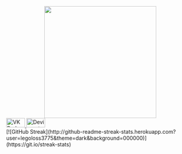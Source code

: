 <div id="header" align="center">
  <img src="https://media.tenor.com/tkqIs1ZR58YAAAAC/kirby-i-forgot.gif" width="300"/>
</div>
<div id="badges">
  <a href="https://vk.com/timur_sulemanov">
    <img src="https://upload.wikimedia.org/wikipedia/commons/thumb/f/f3/VK_Compact_Logo_%282021-present%29.svg/1024px-VK_Compact_Logo_%282021-present%29.svg.png" alt="VK Badge" width="50" height="25"/>
  </a>
  <a href="https://www.deviantart.com/alaethir">
    <img src="https://upload.wikimedia.org/wikipedia/commons/9/9b/DeviantArt_Logo.png" alt="Devianart Badge" width="50" height="25"/>
  </a>
</div>
[![GitHub Streak](http://github-readme-streak-stats.herokuapp.com?user=legoloss3775&theme=dark&background=000000)](https://git.io/streak-stats)
<!--
**legoloss3775/legoloss3775** is a ✨ _special_ ✨ repository because its `README.md` (this file) appears on your GitHub profile.

Here are some ideas to get you started:

- 🔭 I’m currently working on ...
- 🌱 I’m currently learning ...
- 👯 I’m looking to collaborate on ...
- 🤔 I’m looking for help with ...
- 💬 Ask me about ...
- 📫 How to reach me: ...
- 😄 Pronouns: ...
- ⚡ Fun fact: ...
-->

<!--
**legoloss3775/legoloss3775** is a ✨ _special_ ✨ repository because its `README.md` (this file) appears on your GitHub profile.

Here are some ideas to get you started:

- 🔭 I’m currently working on ...
- 🌱 I’m currently learning ...
- 👯 I’m looking to collaborate on ...
- 🤔 I’m looking for help with ...
- 💬 Ask me about ...
- 📫 How to reach me: ...
- 😄 Pronouns: ...
- ⚡ Fun fact: ...
-->
